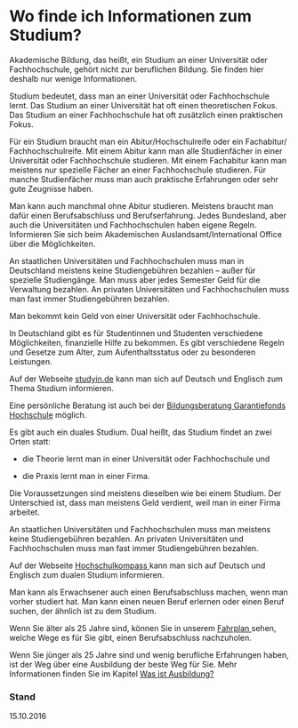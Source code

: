 # Wo finde ich Informationen zum Studium?

Akademische Bildung, das heißt, ein Studium an einer Universität oder Fachhochschule, gehört nicht zur beruflichen Bildung. Sie finden hier deshalb nur wenige Informationen.

Studium bedeutet, dass man an einer Universität oder Fachhochschule lernt. Das Studium an einer Universität hat oft einen theoretischen Fokus. Das Studium an einer Fachhochschule hat oft zusätzlich einen praktischen Fokus.

Für ein Studium braucht man ein Abitur\/Hochschulreife oder ein Fachabitur\/ Fachhochschulreife. Mit einem Abitur kann man alle Studienfächer in einer Universität oder Fachhochschule studieren. Mit einem Fachabitur kann man meistens nur spezielle Fächer an einer Fachhochschule studieren. Für manche Studienfächer muss man auch praktische Erfahrungen oder sehr gute Zeugnisse haben.

Man kann auch manchmal ohne Abitur studieren. Meistens braucht man dafür einen Berufsabschluss und Berufserfahrung. Jedes Bundesland, aber auch die Universitäten und Fachhochschulen haben eigene Regeln. Informieren Sie sich beim Akademischen Auslandsamt\/International Office über die Möglichkeiten.

An staatlichen Universitäten und Fachhochschulen muss man in Deutschland meistens keine Studiengebühren bezahlen – außer für spezielle Studiengänge. Man muss aber jedes Semester Geld für die Verwaltung bezahlen. An privaten Universitäten und Fachhochschulen muss man fast immer Studiengebühren bezahlen.

Man bekommt kein Geld von einer Universität oder Fachhochschule.

In Deutschland gibt es für Studentinnen und Studenten verschiedene Möglichkeiten, finanzielle Hilfe zu bekommen. Es gibt verschiedene Regeln und Gesetze zum Alter, zum Aufenthaltsstatus oder zu besonderen Leistungen.

Auf der Webseite [studyin.de](http://www.study-in.de) kann man sich auf Deutsch und Englisch zum Thema Studium informieren.

Eine persönliche Beratung ist auch bei der [Bildungsberatung Garantiefonds Hochschule](http://www.bildungsberatung-gfh.de/index.php/was-wir-machen) möglich.

Es gibt auch ein duales Studium. Dual heißt, das Studium findet an zwei Orten statt:

* die Theorie lernt man in einer Universität oder Fachhochschule und

* die Praxis lernt man in einer Firma.


Die Voraussetzungen sind meistens dieselben wie bei einem Studium. Der Unterschied ist, dass man meistens Geld verdient, weil man in einer Firma arbeitet.

An staatlichen Universitäten und Fachhochschulen muss man meistens keine Studiengebühren bezahlen. An privaten Universitäten und Fachhochschulen muss man fast immer Studiengebühren bezahlen.

Auf der Webseite [Hochschulkompass ](http://www.hochschulkompass.de/studium/rund-ums-studieren/studienformen/duales-studium.html)kann man sich auf Deutsch und Englisch zum dualen Studium informieren.

Man kann als Erwachsener auch einen Berufsabschluss machen, wenn man vorher studiert hat. Man kann einen neuen Beruf erlernen oder einen Beruf suchen, der ähnlich ist zu dem Studium.

Wenn Sie älter als 25 Jahre sind, können Sie in unserem [Fahrplan ](#fahrplan)sehen, welche Wege es für Sie gibt, einen Berufsabschluss nachzuholen.

Wenn Sie jünger als 25 Jahre sind und wenig berufliche Erfahrungen haben, ist der Weg über eine Ausbildung der beste Weg für Sie. Mehr Informationen finden Sie im Kapitel [Was ist Ausbildung?](#ausbildung)

### Stand

15.10.2016

